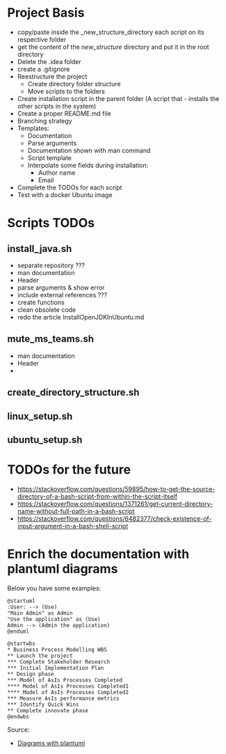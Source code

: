 
# Project Basis

- copy/paste inside the _new_structure_directory each script on its respective folder
- get the content of the _new_structure_ directory and put it in the root directory
- Delete the .idea folder
- create a .gitignore
- Reestructure the project
  - Create directory folder structure
  - Move scripts to the folders
- Create installation script in the parent folder (A script that - installs the other scripts in the system)
- Create a proper README.md file
- Branching strategy
- Templates:
    - Documentation
    - Parse arguments
    - Documentation shown with man command
    - Script template
    - Interpolate some fields during installation:
      - Author name
      - Email
- Complete the TODOs for each script
- Test with a docker Ubuntu image


# Scripts TODOs

## install_java.sh

- separate repository ???
- man documentation
- Header
- parse arguments & show error
- include external references ???
- create functions 
- clean obsolete code
- redo the article InstallOpenJDKInUbuntu.md

## mute_ms_teams.sh

- man documentation
- Header
- 

## create_directory_structure.sh

## linux_setup.sh

## ubuntu_setup.sh

# TODOs for the future

 - https://stackoverflow.com/questions/59895/how-to-get-the-source-directory-of-a-bash-script-from-within-the-script-itself
 - https://stackoverflow.com/questions/1371261/get-current-directory-name-without-full-path-in-a-bash-script
 - https://stackoverflow.com/questions/6482377/check-existence-of-input-argument-in-a-bash-shell-script


 # Enrich the documentation with plantuml diagrams

Below you have some examples:

```plantuml
@startuml
:User: --> (Use)
"Main Admin" as Admin
"Use the application" as (Use)
Admin --> (Admin the application)
@enduml
```


```plantuml
@startwbs
* Business Process Modelling WBS
** Launch the project
*** Complete Stakeholder Research
*** Initial Implementation Plan
** Design phase
*** Model of AsIs Processes Completed
**** Model of AsIs Processes Completed1
**** Model of AsIs Processes Completed2
*** Measure AsIs performance metrics
*** Identify Quick Wins
** Complete innovate phase
@endwbs
```

Source:
 - [Diagrams with plantuml](https://blog.anoff.io/2018-07-31-diagrams-with-plantuml/)